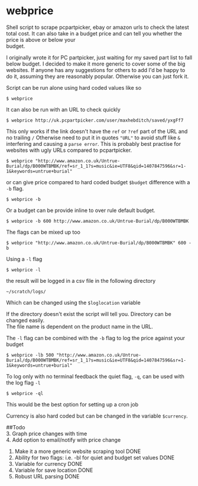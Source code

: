 webprice
========

Shell script to scrape pcpartpicker, ebay or amazon urls to check the latest total cost. It can also take in a budget price and can tell you whether the price is above or below your    
budget.                                                                                         

I originally wrote it for PC partpicker, just waiting for my saved part list to fall below budget. I decided to make it more generic to cover some of the big websites. If anyone has any suggestions for others to add I'd be happy to do it, assuming they are reasonably popular. Otherwise you can just fork it.

Script can be run alone using hard coded values like so                                         
                                                                                                
    $ webprice                                                                                   
                                                                                                
It can also be run with an URL to check quickly                                                 
                                                                                                
    $ webprice http://uk.pcpartpicker.com/user/maxhebditch/saved/yxgFf7  
                                                                                                
This only works if the link doesn't have the `ref` or `?ref` part of the URL and no trailing `/`
Otherwise need to put it in quotes `"URL"` to avoid stuff like `&` interfering and causing a `parse error`. This is probably best practise for websites with ugly URLs compared to pcpartpicker.

    $ webprice "http://www.amazon.co.uk/Untrue-Burial/dp/B000WTBMBK/ref=sr_1_1?s=music&ie=UTF8&qid=1407847596&sr=1-1&keywords=untrue+burial" 

or can give price compared to hard coded budget `$budget` difference with a `-b` flag.                     
                                                                                                
    $ webprice -b                                                                                
                                                                                                
Or a budget can be provide inline to over rule default budget.                                                        
                                                                                                
    $ webprice -b 600 http://www.amazon.co.uk/Untrue-Burial/dp/B000WTBMBK                        
    
The flags can be mixed up too

    $ webprice "http://www.amazon.co.uk/Untrue-Burial/dp/B000WTBMBK" 600 -b 
                                                                                                
Using a `-l` flag                                                                                 
                                                                                                
    $ webprice -l                                                                                
                                                                                                
the result will be logged in a csv file in the following directory                              
                                                                                                
    ~/scratch/logs/                                                                              
                                                                                                
Which can be changed using the `$loglocation` variable
    
If the directory doesn't exist the script will tell you. Directory can be changed easily.       
The file name is dependent on the product name in the URL.                                      

The `-l` flag can be combined with the `-b` flag to log the price against your budget

    $ webprice -lb 500 "http://www.amazon.co.uk/Untrue-Burial/dp/B000WTBMBK/ref=sr_1_1?s=music&ie=UTF8&qid=1407847596&sr=1-1&keywords=untrue+burial"  
                                                                                                
To log only with no terminal feedback the quiet flag, `-q`, can be used with the log flag `-l`      
                                                                                                
    $ webprice -ql
                                                     
This would be the best option for setting up a cron job                                         

Currency is also hard coded but can be changed in the variable `$currency`.
                                                                                                
##Todo                                                                                            
3. Graph price changes with time                                                                
4. Add option to email/notify with price change                                                        
1. Make it a more generic website scraping tool DONE                                            
5. Ability for two flags: i.e. -bl for quiet and budget set values DONE                         
6. Variable for currency DONE
7. Variable for save location DONE
8. Robust URL parsing DONE
